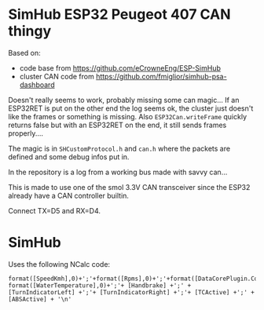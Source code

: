 # SimHub ESP32 Peugeot 407 CAN thingy

Based on:
- code base from https://github.com/eCrowneEng/ESP-SimHub
- cluster CAN code from https://github.com/fmiglior/simhub-psa-dashboard

Doesn't really seems to work, probably missing some can magic...
If an ESP32RET is put on the other end the log seems ok, the cluster just doesn't like the frames or something is missing.
Also `ESP32Can.writeFrame` quickly returns false but with an ESP32RET on the end, it still sends frames properly.... 

The magic is in `SHCustomProtocol.h` and `can.h` where the packets are defined and some debug infos put in.

In the repository is a log from a working bus made with savvy can...

This is made to use one of the smol 3.3V CAN transceiver since the ESP32 already have a CAN controller builtin.

Connect TX=D5 and RX=D4.

# SimHub

Uses the following NCalc code:
```text
format([SpeedKmh],0)+';'+format([Rpms],0)+';'+format([DataCorePlugin.Computed.Fuel_Percent],0)+';'+ format([WaterTemperature],0)+';'+ [Handbrake] +';' + [TurnIndicatorLeft] +';'+ [TurnIndicatorRight] +';'+ [TCActive] +';' + [ABSActive] + '\n'
```
